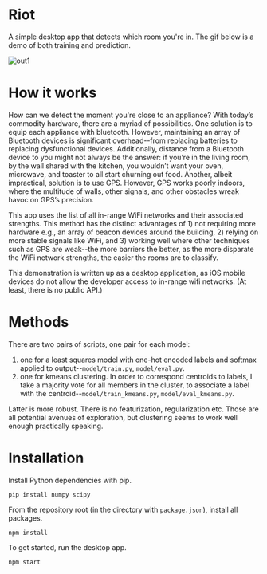 # Riot
A simple desktop app that detects which room you're in. The gif below is a demo of both training and prediction.

![out1](https://user-images.githubusercontent.com/2068077/43188908-28702bb8-8faa-11e8-9194-903225ba36c0.gif)

# How it works

How can we detect the moment you're close to an appliance? With today’s commodity hardware, there are a myriad of possibilities. One solution is to equip each appliance with bluetooth. However, maintaining an array of Bluetooth devices is significant overhead--from replacing batteries to replacing dysfunctional devices. Additionally, distance from a Bluetooth device to you might not always be the answer: if you’re in the living room, by the wall shared with the kitchen, you wouldn’t want your oven, microwave, and toaster to all start churning out food. Another, albeit impractical, solution is to use GPS. However, GPS works poorly indoors, where the multitude of walls, other signals, and other obstacles wreak havoc on GPS’s precision.

This app uses the list of all in-range WiFi networks and their associated strengths. This method has the distinct advantages of 1) not requiring more hardware e.g., an array of beacon devices around the building, 2) relying on more stable signals like WiFi, and 3) working well where other techniques such as GPS are weak--the more barriers the better, as the more disparate the WiFi network strengths, the easier the rooms are to classify.

This demonstration is written up as a desktop application, as iOS mobile devices do not allow the developer access to in-range wifi networks. (At least, there is no public API.)

# Methods

There are two pairs of scripts, one pair for each model:

1. one for a least squares model with one-hot encoded labels and softmax applied to output--`model/train.py`, `model/eval.py`.
2. one for kmeans clustering. In order to correspond centroids to labels, I take a majority vote for all members in the cluster, to associate a label with the centroid--`model/train_kmeans.py`, `model/eval_kmeans.py`.

Latter is more robust. There is no featurization, regularization etc. Those are all potential avenues of exploration, but clustering seems to work well enough practically speaking.

# Installation

Install Python dependencies with pip.

```
pip install numpy scipy
```

From the repository root (in the directory with `package.json`), install all packages.

```
npm install
```

To get started, run the desktop app.

```
npm start
```
